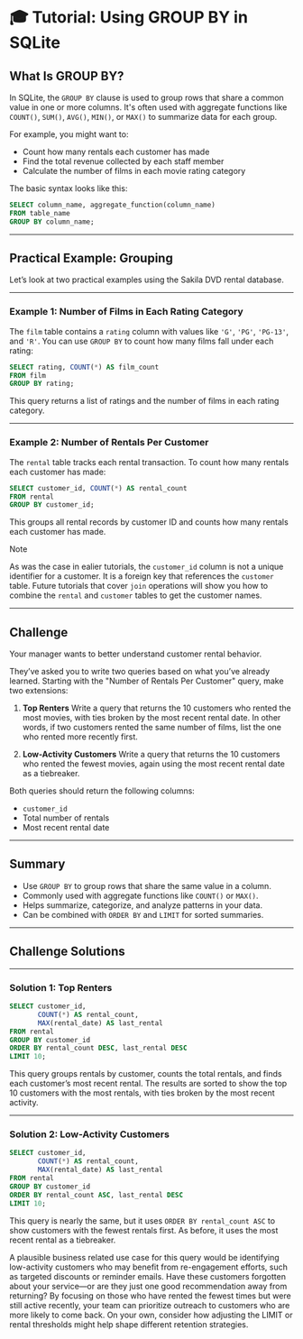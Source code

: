 # 🎓 Tutorial: Using GROUP BY in SQLite

## What Is GROUP BY?

In SQLite, the `GROUP BY` clause is used to group rows that share a common value in one or more columns. It's often used with aggregate functions like `COUNT()`, `SUM()`, `AVG()`, `MIN()`, or `MAX()` to summarize data for each group.

For example, you might want to:
- Count how many rentals each customer has made
- Find the total revenue collected by each staff member
- Calculate the number of films in each movie rating category

The basic syntax looks like this:

```sql
SELECT column_name, aggregate_function(column_name)
FROM table_name
GROUP BY column_name;
```

---

## Practical Example: Grouping

Let’s look at two practical examples using the Sakila DVD rental database.

---

### Example 1: Number of Films in Each Rating Category

The `film` table contains a `rating` column with values like `'G'`, `'PG'`, `'PG-13'`, and `'R'`. You can use `GROUP BY` to count how many films fall under each rating:

```sql
SELECT rating, COUNT(*) AS film_count
FROM film
GROUP BY rating;
```

This query returns a list of ratings and the number of films in each rating category.

---

### Example 2: Number of Rentals Per Customer

The `rental` table tracks each rental transaction. To count how many rentals each customer has made:

```sql
SELECT customer_id, COUNT(*) AS rental_count
FROM rental
GROUP BY customer_id;
```

This groups all rental records by customer ID and counts how many rentals each customer has made. 

> [!NOTE]
> As was the case in ealier tutorials, the `customer_id` column is not a unique identifier for a customer. It is a foreign key that references the `customer` table. Future tutorials that cover `join` operations will show you how to combine the `rental` and `customer` tables to get the customer names.

---

## Challenge

Your manager wants to better understand customer rental behavior.

They’ve asked you to write two queries based on what you’ve already learned. Starting with the "Number of Rentals Per Customer" query, make two extensions:

1. **Top Renters**
   Write a query that returns the 10 customers who rented the most movies, with ties broken by the most recent rental date. In other words, if two customers rented the same number of films, list the one who rented more recently first.

2. **Low-Activity Customers**
   Write a query that returns the 10 customers who rented the fewest movies, again using the most recent rental date as a tiebreaker.

Both queries should return the following columns:

* `customer_id`
* Total number of rentals
* Most recent rental date

---

## Summary

* Use `GROUP BY` to group rows that share the same value in a column.
* Commonly used with aggregate functions like `COUNT()` or `MAX()`.
* Helps summarize, categorize, and analyze patterns in your data.
* Can be combined with `ORDER BY` and `LIMIT` for sorted summaries.

---

## Challenge Solutions

---

### Solution 1: Top Renters

```sql
SELECT customer_id,
       COUNT(*) AS rental_count,
       MAX(rental_date) AS last_rental
FROM rental
GROUP BY customer_id
ORDER BY rental_count DESC, last_rental DESC
LIMIT 10;
```

This query groups rentals by customer, counts the total rentals, and finds each customer’s most recent rental. The results are sorted to show the top 10 customers with the most rentals, with ties broken by the most recent activity.

---

### Solution 2: Low-Activity Customers

```sql
SELECT customer_id,
       COUNT(*) AS rental_count,
       MAX(rental_date) AS last_rental
FROM rental
GROUP BY customer_id
ORDER BY rental_count ASC, last_rental DESC
LIMIT 10;
```

This query is nearly the same, but it uses `ORDER BY rental_count ASC` to show customers with the fewest rentals first. As before, it uses the most recent rental as a tiebreaker.

A plausible business related use case for this query would be identifying low-activity customers who may benefit from re-engagement efforts, such as targeted discounts or reminder emails. Have these customers forgotten about your service—or are they just one good recommendation away from returning? By focusing on those who have rented the fewest times but were still active recently, your team can prioritize outreach to customers who are more likely to come back. On your own, consider how adjusting the LIMIT or rental thresholds might help shape different retention strategies.
